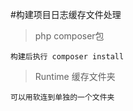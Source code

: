 #构建项目日志缓存文件处理
>php composer包

```text
构建后执行 composer install
```

>Runtime 缓存文件夹

```text
可以用软连到单独的一个文件夹
```